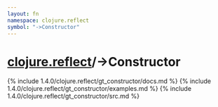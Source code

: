```yaml
---
layout: fn
namespace: clojure.reflect
symbol: "->Constructor"
---
```


# [clojure.reflect](../)/->Constructor

{% include 1.4.0/clojure.reflect/gt_constructor/docs.md %}
{% include 1.4.0/clojure.reflect/gt_constructor/examples.md %}
{% include 1.4.0/clojure.reflect/gt_constructor/src.md %}

